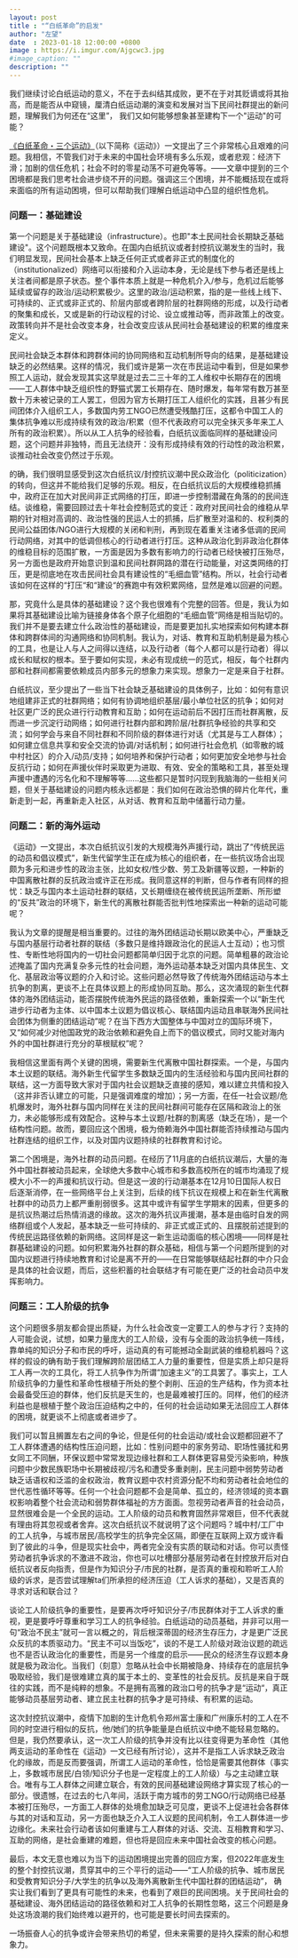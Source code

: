 ```yaml
---
layout: post
title : "“白纸革命”的启发"
author: "左望"
date  : 2023-01-18 12:00:00 +0800
image : https://i.imgur.com/Ajgcwc3.jpg
#image_caption: ""
description: ""
---
```


我们继续讨论白纸运动的意义，不在于去纠结其成败，更不在于对其贬谪或将其抬高，而是能否从中窥镜，厘清白纸运动潮的演变和发展对当下民间社群提出的新问题，理解我们为何还在“这里”， 我们又如何能够想象甚至建构下一个"运动"的可能？

<!--more-->

[《白纸革命・三个运动》](https://agora0.gitlab.io/pen/0x1b/heros/2022-12-23-ZuoYue-a1_r-three-movements-in-the-a4-revolution.html)（以下简称《运动》）一文提出了三个非常核心且艰难的问题。我相信，不管我们对于未来的中国社会环境有多么乐观，或者悲观：经济下滑；加剧的信任危机；社会不时的零星动荡不可避免等等。——文章中提到的三个困境都是我们思考社会进步绕不开的问题。强调这三个困境，并不能概括现在或将来面临的所有运动困境，但可以帮助我们理解白纸运动中凸显的组织性危机。


### 问题一：基础建设

第一个问题是关于基础建设（infrastructure）。也即"本土民间社会长期缺乏基础建设"。这个问题既根本又致命。在国内白纸抗议或者封控抗议潮发生的当时，我们明显发现，民间社会基本上缺乏任何正式或者非正式的制度化的（institutionalized）网络可以衔接和介入运动本身，无论是线下参与者还是线上关注者间都是原子状态。整个事件本质上就是一种危机介入/参与，危机过后能够延续或留存的政治/运动积累极少。这里的政治/运动积累，指的是一些线上线下、可持续的、正式或非正式的、阶层内部或者跨阶层的社群网络的形成，以及行动者的聚集和成长，又或是新的行动议程的讨论、设立或推动等，而非政策上的改变。政策转向并不是社会改变本身，社会改变应该从民间社会基础建设的积累的维度来定义。

民间社会缺乏本群体和跨群体间的协同网络和互动机制所导向的结果，是基础建设缺乏的必然结果。这样的情况，我们或许是第一次在市民运动中看到，但是如果参照工人运动，就会发现其实这早就是过去二三十年的工人维权中长期存在的困境——工人群体中缺乏组织性的野猫式罢工长期存在、随时爆发，每年常有数万甚至数十万未被记录的工人罢工，但因为官方长期打压工人组织化的实践，且甚少有民间团体介入组织工人，多数国内劳工NGO已然遭受残酷打压，这都令中国工人的集体抗争难以形成持续有效的政治/积累（但不代表政府可以完全抹灭多年来工人所有的政治积累）。所以从工人抗争的经验看，白纸抗议面临同样的基础建设问题，这个问题并非独特，而且无法绕开：没有形成持续有效的行动性的政治积累，谈推动社会改变仍然过于乐观。

的确，我们很明显感受到这次白纸抗议/封控抗议潮中民众政治化（politicization）的转向，但这并不能给我们足够的乐观。相反，在白纸抗议后的大规模维稳抓捕中，政府正在加大对民间非正式网络的打压，即进一步控制潜藏在角落的的民间连结。谈维稳，需要回顾过去十年社会控制范式的变迁：政府对民间社会的维稳从早期的针对相对高调的、政治性强的民运人士的抓捕，后扩散至对温和的、权利类的民间公益团体/NGO进行大规模的关闭和判刑，再到现在着重关注诸多低调的民间行动网络，对其中的低调但核心的行动者进行打压。这种从政治化到非政治化群体的维稳目标的范围扩散，一方面是因为多数有影响力的行动者已经快被打压殆尽，另一方面也是政府开始意识到温和民间社群网路的潜在行动能量，对这类网络的打压，更是彻底地在攻击民间社会具有建设性的“毛细血管”结构。所以，社会行动者该如何在这样的“打压“和“建设“的赛跑中有效积累网络，显然是难以回避的问题。

那，究竟什么是具体的基础建设？这个我也很难有个完整的回答。但是，我认为如果将其基础建设比喻为链接身体各个原子化细胞的“毛细血管”网络是相当贴切的。我们并不是要去建立什么政治性的基础建设，而是要更加扎实地探索如何构建本群体和跨群体间的沟通网络和协同机制。我认为，对话、教育和互助机制是最为核心的工具，也是让人与人之间得以连结，以及行动者（每个人都可以是行动者）得以成长和赋权的根本。至于要如何实现，未必有现成统一的范式，相反，每个社群内部和社群间都需要依赖成员内部多元的想象力来实现。想象力一定是来自于社群。

白纸抗议，至少提出了一些当下社会缺乏基础建设的具体例子，比如：如何有意识地组建非正式的社群网络；如何有协调地组织基层/最小单位社区的抗争；如何对社区更广泛的民众进行行动教育和互助；如何在运动前后不因打压而社群离散，反而进一步沉淀行动网络；如何进行社群内部和跨阶层/社群抗争经验的共享和交流；如何学会与来自不同社群和不同阶级的群体进行对话（尤其是与工人群体）；如何建立信息共享和安全交流的协调/对话机制；如何进行社会危机（如零散的城中村社区）的介入/动员/支持；如何培养和保护行动者；如何更加安全地参与社会反抗行动；如何在声援伙伴时采取更为进取、有效、安全的策略和工具，甚至处理声援中遭遇的污名化和不理解等等......这些都只是暂时闪现到我脑海的一些相关问题，但关于基础建设的问题内核永远都是：我们如何在政治恐惧的碎片化年代，重新走到一起，再重新走入社区，从对话、教育和互助中储蓄行动力量。


### 问题二：新的海外运动

《运动》一文提出，本次白纸抗议引发的大规模海外声援行动，跳出了“传统民运的动员和倡议模式”，新生代留学生正在成为核心的组织者，在一些抗议场合出现颇为多元和进步性的政治主张，比如女权/性少数、劳工及新疆等议题，一种新的中国离散社群的反抗政治或许正在形成。我同意这样的判断，但与作者有同样的担忧：缺乏与国内本土运动社群的联结，又长期缠绕在被传统民运所垄断、所形塑的“反共”政治的环境下，新生代的离散社群能否批判性地探索出一种新的运动可能呢？

我认为文章的提醒是相当重要的。过往的海外团结运动长期以欧美中心，严重缺乏与国内基层行动者社群的联结（多数只是维持跟政治化的民运人士互动）；也习惯性、专断性地将国内的一切社会问题都简单归因于北京的问题。简单粗暴的政治论述掩盖了国内充满复杂多元性的社会问题，海外运动基本缺乏对国内具体民生、文化、基层政治等议题的介入和讨论。这些问题必然导致了传统海外团结运动与本土抗争的割离，更谈不上在具体议题上的形成协同互助。那么，这次涌现的新生代群体的海外团结运动，能否摆脱传统海外民运的路径依赖，重新探索一个以“新生代进步行动者为主体、以中国本土议题为倡议核心、联结国内运动且串联海外民间社会团体为侧重的团结运动”呢？在当下西方大国整体与中国对立的国际环境下，又“如何减少对他国政党的政治依赖和避免自上而下的倡议模式，同时又能对海内外的中国社群进行充分的草根赋权”呢？

我相信这里面有两个关键的困境，需要新生代离散中国社群探索。一个是，与国内本土议题的联结。海外新生代留学生多数缺乏国内的生活经验和与国内民间社群的联结，这一方面导致大家对于国内社会议题缺乏直接的感知，难以建立共情和投入（这并非否认建立的可能，只是强调难度的增加）；另一方面，在任一社会议题/危机爆发时，海外社群与国内同样在关注的民间社群间可能存在区隔和政治上的张力，未必能够形成有效配合。这种与本土议题/社群的割离感（缺乏在场），是一个结构性问题。故而，要回应这个困境，极为倚赖海外中国社群能否持续推动与国内社群连结的组织工作，以及对国内议题持续的社群教育和讨论。

第二个困境是，海外社群的动员问题。在经历了11月底的白纸抗议潮后，大量的海外中国社群被动员起来，全球绝大多数中心城市和多数高校所在的城市均涌现了规模大小不一的声援和抗议行动。但是这一波的行动潮基本在12月10日国际人权日后逐渐消停，在一些网络平台上关注到，后续的线下抗议在规模上和在新生代离散社群中的动员力上都严重削弱很多。这其中或许有留学生学期末的因素，但更多的是抗议热潮过后热情消退的缘故。这次的海外抗议声援潮，基本是由临时自发的网络群组或个人发起，基本缺乏一些可持续的、非正式或正式的、且摆脱前述提到的传统民运路径依赖的新网络。这同样是这一新生运动面临的核心困境——同样是社群基础建设的问题。如何积累海外社群的群众基础，相信与第一个问题所提到的对国内议题进行持续地教育和讨论是离不开的——在日常能够联结起社群的中介只会是具体的社会议题，而后，这些积蓄的社会联结才有可能在更广泛的社会动员中发挥影响力。


### 问题三：工人阶级的抗争

这个问题很多朋友都会提出质疑，为什么社会改变一定要工人的参与才行？支持的人可能会说，试想，如果力量庞大的工人阶级，没有与全面的政治抗争统一阵线，靠单纯的知识分子和市民的呼吁，运动真的有可能撼动全副武装的维稳机器吗？这样的假设的确有助于我们理解跨阶层团结工人力量的重要性，但是实质上却只是将工人再一次的工具化，将工人抗争作为所谓“加速主义”的工具罢了。事实上，工人阶级抗争的力量性和革命性根植于所处的整个剥削、压迫的生产结构，作为资本社会最备受压迫的群体，他们反抗是天生的，也是最难被打压的。同样，他们的经济利益也是根植于整个政治压迫结构之中的，任何的社会运动如果无法回应工人群体的困境，就更谈不上彻底或者进步了。

我们可以暂且搁置左右之间的争论，但是任何的社会运动/或社会议题都回避不了工人群体遭遇的结构性压迫问题，比如：性别问题中的家务劳动、职场性骚扰和男女同工不同酬，环保议题中常常发现边缘社群和工人群体更容易受污染影响，种族问题中少数民族职场中长期被歧视/污名和遭受多重剥削，民主问题中弱势劳动者缺乏话语权和泛滥的金权政治，教育议题中农村资源分配不均和劳动者社会地位的世代恶性循环等等。任何一个社会问题都不会是简单、孤立的，经济领域的资本霸权影响着整个社会流动和弱势群体福祉的方方面面。忽视劳动者声音的社会动员，显然很难会是一个全民的运动。工人阶级的动员和教育固然非常艰巨，但不代表就有理由将其忽视或者舍弃。这次白纸抗议不就说明了这个问题吗？城中村/工厂中的工人抗争，与城市居民/高校学生的抗争完全区隔，即便在互联网上双方或许看到了彼此的斗争，但是现实社会中，两者完全没有实质的联动和对话。你可以责怪劳动者抗争诉求的不激进不政治，你也可以吐槽部分基层劳动者在封控放开后对白纸抗议者反向指责，但是作为知识分子/市民的社群，是否真的重视和聆听工人阶级的诉求，是否尝试理解ta们所承担的经济压迫（工人诉求的基础），又是否真的寻求对话和联合过？

谈论工人阶级抗争的重要性，是要再次呼吁知识分子/市民群体对于工人诉求的重视，更是要呼吁尊重和学习工人的抗争经验。白纸运动的动员基础，并非可以用一句“政治不民主”就可一言以概之的，背后根深蒂固的经济生存压力，才是更广泛民众反抗的本质驱动力。“民主不可以当饭吃”，谈的不是工人阶级对政治议题的疏远也不是否认政治化的重要性，而是另一个维度的启示——民众的经济生存议题本身就是极为政治化。当我们（刻意）忽略从社会中长期被隐身、持续存在的底层抗争吸取经验，我们是很难建立真的属于本土的、变革性的社会反抗。反抗是来自于既往的实践，而不是纯粹的想象。不是拥有高雅的政治口号的抗争才是“运动“，真正能够动员基层劳动者、建立民主社群的抗争才是可持续、有积累的运动。

这次封控抗议潮中，疫情下加剧的生计危机令郑州富士康和广州康乐村的工人在不同的时空进行相似的反抗，他/她们的抗争能量是白纸抗议中绝不能轻易忽略的。但是，我仍然要承认，这一次工人阶级的抗争并没有比以往变得更为革命性（其他两支运动的革命性在《运动》一文已经有所讨论），这并不是指工人诉求缺乏政治化的缘故，而是反而要强调，所谓工人运动的革命性，恰恰是需要其他群体（事实上，多数城市居民/白领/知识分子也是一定程度上的工人阶级）与之主动建立联合。唯有与工人群体之间建立联合，有效的民间基础建设网络才算实现了核心的一部分。很遗憾，在过去的七八年间，活跃于南方城市的劳工NGO/行动网络已经基本被打压殆尽，一方面工人群体的处境愈加缺乏可见度，更谈不上促进社会各群体与其的对话和互动，另一方面也缺乏介入工人议题的民间机制，令工人群体进一步边缘化。未来社会行动者该如何重建与工人群体的对话、交流、互相教育和学习、互助的网络，是社会重建的难题，但也将是回应未来中国社会改变的核心问题。

最后，本文无意也难以为当下的运动困境提出完善的回应方案，但2022年底发生的整个封控抗议潮，贯穿其中的三个平行的运动——“工人阶级的抗争、城市居民和受教育知识分子/大学生的抗争以及海外离散新生代中国社群的团结运动”， 确实让我们看到了更具有可能性的未来，也看到了艰巨的民间困境。关于民间社会的基础建设、海外团结运动的路径依赖和对工人抗争的长期性忽略，这三个问题是身处这场浪潮的我们始终难以避开的，也可能是要长时间去探索的。

一场振奋人心的抗争或许会带来热切的希望，但未来需要的是持久探索的耐心和想象力。

<!--END-->